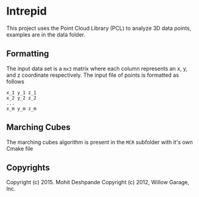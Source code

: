 # Intrepid
This project uses the Point Cloud Library (PCL) to analyze 3D data points, examples are in the data folder.

## Formatting
The input data set is a `mx3` matrix where each column represents an x, y, and z coordinate respectively. The input file of points is formatted as follows

	x_1 y_1 z_1
	x_2 y_2 z_2
	...
	x_m y_m z_m

## Marching Cubes
The marching cubes algorithm is present in the `MCR` subfolder with it's own Cmake file

## Copyrights
Copyright (c) 2015. Mohit Deshpande
Copyright (c) 2012, Willow Garage, Inc.
